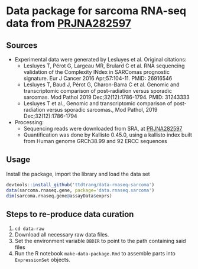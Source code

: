 # Data package for sarcoma RNA-seq data from [PRJNA282597](https://www.ncbi.nlm.nih.gov/bioproject/282597)

## Sources

  * Experimental data were generated by Lesluyes et al. Original citations:
    * Lesluyes T, Pérot G, Largeau MR, Brulard C et al. RNA sequencing validation of the Complexity INdex in SARComas prognostic signature. Eur J Cancer 2016 Apr;57:104-11. PMID: 26916546
    * Lesluyes T, Baud J, Pérot G, Charon-Barra C et al. Genomic and transcriptomic comparison of post-radiation versus sporadic sarcomas. Mod Pathol 2019 Dec;32(12):1786-1794. PMID: 31243333
    * Lesluyes T et al., Genomic and transcriptomic comparison of post-radiation versus sporadic sarcomas., Mod Pathol, 2019 Dec;32(12):1786-1794
  * Processing:
    * Sequencing reads were downloaded from SRA, at [PRJNA282597](https://www.ncbi.nlm.nih.gov/bioproject/?term=PRJNA282597)
    * Quantification was done by Kallisto 0.45.0, using a kallisto index built from Human genome GRCh38.99 and 92 ERCC sequences
  
## Usage

Install the package, import the library and load the data set

```R
devtools::install_github('ttdtrang/data-rnaseq-sarcoma')
data(sarcoma.rnaseq.gene, package='data.rnaseq.sarcoma')
dim(sarcoma.rnaseq.gene@assayData$exprs)
```

## Steps to re-produce data curation

1. `cd data-raw`
2. Download all necessary raw data files.
3. Set the environment variable `DBDIR` to point to the path containing said files
4. Run the R notebook `make-data-package.Rmd` to assemble parts into `ExpressionSet` objects.
